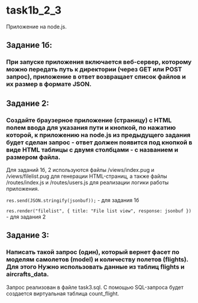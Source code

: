 # task1b_2_3
Приложение на node.js. 
## Задание 1б:
### При запуске приложения включается веб-сервер, которому можно передать путь к директории (через GET или POST запрос), приложение в ответ возвращает список файлов и их размер в формате JSON.

## Задание 2:
### Создайте браузерное приложение (страницу) c HTML полем ввода для указания пути и кнопкой, по нажатию которой, к приложению на node.js из предыдущего задания будет сделан запрос - ответ должен появится под кнопкой в виде HTML таблицы с двумя столбцами - с названием и размером файла.

Для заданий 1б, 2 используются файлы /views/index.pug и /views/filelist.pug для генерации HTML-страниц, а также файлы /routes/index.js и /routes/users.js для реализации логики работы приложения.

`res.send(JSON.stringify(jsonbuf));` - для задания 1б

`res.render("filelist", {
       title: "File list view",
       response: jsonbuf
     })` - для задания 2
     
## Задание 3:
### Написать такой запрос (один), который вернет фасет по моделям самолетов (model) и количеству полетов (flights). Для этого Нужно использовать данные из таблиц flights и aircrafts_data.

Запрос реализован в файле task3.sql. С помощью SQL-запроса будет создается виртуальная таблица count_flight.
